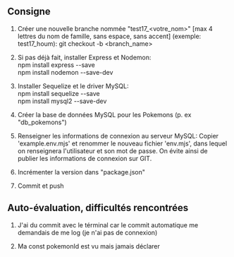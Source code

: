 ## Consigne

1. Créer une nouvelle branche nommée "test17_<votre_nom>" [max 4 lettres du nom de famille, sans espace, sans accent] (exemple: test17_houm):
git checkout -b <branch_name>

2. Si pas déjà fait, installer Express et Nodemon:  
npm install express --save  
npm install nodemon --save-dev

3. Installer Sequelize et le driver MySQL:  
npm install sequelize --save  
npm install mysql2 --save-dev

4. Créer la base de données MySQL pour les Pokemons (p. ex "db_pokemons")

5. Renseigner les informations de connexion au serveur MySQL:
Copier 'example.env.mjs' et renommer le nouveau fichier 'env.mjs', dans lequel on renseignera l'utilisateur et son mot de passe.
On évite ainsi de publier les informations de connexion sur GIT.

6. Incrémenter la version dans "package.json"

7. Commit et push

## Auto-évaluation, difficultés rencontrées

1) J'ai du commit avec le términal car le commit automatique me demandais de me log (je n'ai pas de connexion)

2) Ma const pokemonId est vu mais jamais déclarer
